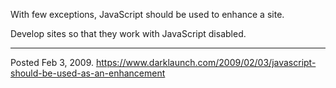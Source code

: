 With few exceptions, JavaScript should be used to enhance a site.

Develop sites so that they work with JavaScript disabled.

---

Posted Feb 3, 2009.
https://www.darklaunch.com/2009/02/03/javascript-should-be-used-as-an-enhancement